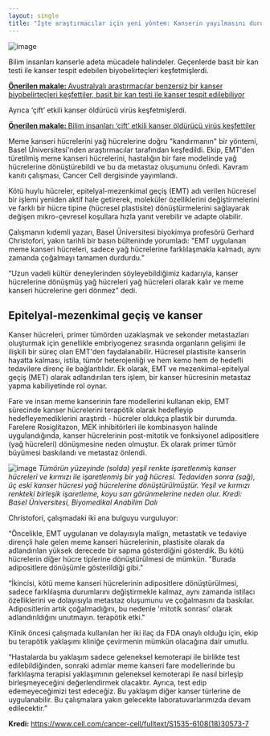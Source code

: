```yaml
---
layout: single
title: "İşte araştırmacılar için yeni yöntem: Kanserin yayılmasını durdurmak için kanser hücrelerini yağ hücrelerine dönüştürmek"
---
```

![image](https://cdn.technologynetworks.com/tn/images/thumbnails/rectangle/converting-cancer-cells-to-fat-cells-to-stop-cancers-spread-313824.png)

Bilim insanları kanserle adeta mücadele halindeler. Geçenlerde basit bir kan testi ile kanser tespit edebilen biyobelirteçleri keşfetmişlerdi.
<p class="notice--info"><a href="https://makale.ekofi.science/yeni-kanser-arastirmasi-biyo-belirtec-kesfedildi/"><strong>Önerilen makale: </strong>Avustralyalı araştırmacılar benzersiz bir kanser biyobelirteçleri keşfettiler, basit bir kan testi ile kanser tespit edilebiliyor</a></p>

Ayrıca ‘çift’ etkili kanser öldürücü virüs keşfetmişlerdi.
<p class="notice--info"><a href="https://makale.ekofi.science/bilim-insanlari-cift-etkili-kanser-oldurucu-virus-kesfettiler/"><strong>Önerilen makale: </strong>Bilim insanları ‘çift’ etkili kanser öldürücü virüs keşfettiler</a></p>

Meme kanseri hücrelerini yağ hücrelerine doğru "kandırmanın" bir yöntemi, Basel Üniversitesi'nden araştırmacılar tarafından keşfedildi. Ekip, EMT'den türetilmiş meme kanseri hücrelerini, hastalığın bir fare modelinde yağ hücrelerine dönüştürebildi ve bu da metastaz oluşumunu önledi. Kavram kanıtı çalışması, Cancer Cell dergisinde yayımlandı.

Kötü huylu hücreler, epitelyal-mezenkimal geçiş (EMT) adı verilen hücresel bir işlemi yeniden aktif hale getirerek, moleküler özelliklerini değiştirmelerini ve farklı bir hücre tipine (hücresel plastisite) dönüştürmelerini sağlayarak değişen mikro-çevresel koşullara hızla yanıt verebilir ve adapte olabilir.

Çalışmanın kıdemli yazarı, Basel Üniversitesi biyokimya profesörü Gerhard Christofori, yakın tarihli bir basın bülteninde yorumladı: "EMT uygulanan meme kanseri hücreleri, sadece yağ hücrelerine farklılaşmakla kalmadı, aynı zamanda çoğalmayı tamamen durdurdu."

“Uzun vadeli kültür deneylerinden söyleyebildiğimiz kadarıyla, kanser hücrelerine dönüşmüş yağ hücreleri yağ hücreleri olarak kalır ve meme kanseri hücrelerine geri dönmez” dedi.

<script async src="//pagead2.googlesyndication.com/pagead/js/adsbygoogle.js"></script>
<ins class="adsbygoogle"
     style="display:block; text-align:center;"
     data-ad-layout="in-article"
     data-ad-format="fluid"
     data-ad-client="ca-pub-7868661326160958"
     data-ad-slot="3072558811"></ins>
<script>
     (adsbygoogle = window.adsbygoogle || []).push({});
</script>

Epitelyal-mezenkimal geçiş ve kanser
-
Kanser hücreleri, primer tümörden uzaklaşmak ve sekonder metastazları oluşturmak için genellikle embriyogenez sırasında organların gelişimi ile ilişkili bir süreç olan EMT'den faydalanabilir. Hücresel plastisite kanserin hayatta kalması, istila, tümör heterojenliği ve hem kemo hem de hedefli tedavilere direnç ile bağlantılıdır. Ek olarak, EMT ve mezenkimal-epitelyal geçiş (MET) olarak adlandırılan ters işlem, bir kanser hücresinin metastaz yapma kabiliyetinde rol oynar.

Fare ve insan meme kanserinin fare modellerini kullanan ekip, EMT sürecinde kanser hücrelerini terapötik olarak hedefleyip hedefleyemediklerini araştırdı - hücreler oldukça plastik bir durumda. Farelere Rosiglitazon, MEK inhibitörleri ile kombinasyon halinde uygulandığında, kanser hücrelerinin post-mitotik ve fonksiyonel adipositlere (yağ hücreleri) dönüşmesine neden olmuştur. Ek olarak primer tümör büyümesi baskılandı ve metastaz önlendi.

![image](https://cdn.technologynetworks.com/tn/images/body/imageresized1547471232181.jpg)
*Tümörün yüzeyinde (solda) yeşil renkte işaretlenmiş kanser hücreleri ve kırmızı ile işaretlenmiş bir yağ hücresi. Tedaviden sonra (sağ), üç eski kanser hücresi yağ hücrelerine dönüştürülmüştür. Yeşil ve kırmızı renkteki birleşik işaretleme, koyu sarı görünmelerine neden olur. Kredi: Basel Üniversitesi, Biyomedikal Anabilim Dalı*

<script async src="//pagead2.googlesyndication.com/pagead/js/adsbygoogle.js"></script>
<ins class="adsbygoogle"
     style="display:block; text-align:center;"
     data-ad-layout="in-article"
     data-ad-format="fluid"
     data-ad-client="ca-pub-7868661326160958"
     data-ad-slot="3072558811"></ins>
<script>
     (adsbygoogle = window.adsbygoogle || []).push({});
</script>

Christofori, çalışmadaki iki ana bulguyu vurguluyor:

“Öncelikle, EMT uygulanan ve dolayısıyla malign, metastatik ve tedaviye dirençli hale gelen meme kanseri hücrelerinin, plastisite olarak da adlandırılan yüksek derecede bir sapma gösterdiğini gösterdik. Bu kötü hücrelerin diğer hücre tiplerine dönüştürülmesi de mümkün. "Burada adipositlere dönüşümle gösterildiği gibi."

“İkincisi, kötü meme kanseri hücrelerinin adipositlere dönüştürülmesi, sadece farklılaşma durumlarını değiştirmekle kalmaz, aynı zamanda istilacı özelliklerini ve dolayısıyla metastaz oluşumunu ve çoğalmasını da baskılar. Adipositlerin artık çoğalmadığını, bu nedenle 'mitotik sonrası' olarak adlandırıldığını unutmayın. terapötik etki."

Klinik öncesi çalışmada kullanılan her iki ilaç da FDA onaylı olduğu için, ekip bu terapötik yaklaşımı kliniğe çevirmenin mümkün olacağına dair umutlu.

“Hastalarda bu yaklaşım sadece geleneksel kemoterapi ile birlikte test edilebildiğinden, sonraki adımlar meme kanseri fare modellerinde bu farklılaşma terapisi yaklaşımının geleneksel kemoterapi ile nasıl birleşip birleşmeyeceğini değerlendirmek olacaktır. Ayrıca, test edip edemeyeceğimizi test edeceğiz. Bu yaklaşım diğer kanser türlerine de uygulanabilir. Bu çalışmalara yakın gelecekte laboratuvarlarımızda devam edilecektir.”

<p class="notice--info"><strong>Kredi: </strong><a href="https://www.cell.com/cancer-cell/fulltext/S1535-6108(18)30573-7 ">https://www.cell.com/cancer-cell/fulltext/S1535-6108(18)30573-7</a></p>
